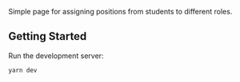 Simple page for assigning positions from students to different roles.

## Getting Started

Run the development server:

```bash
yarn dev
```
